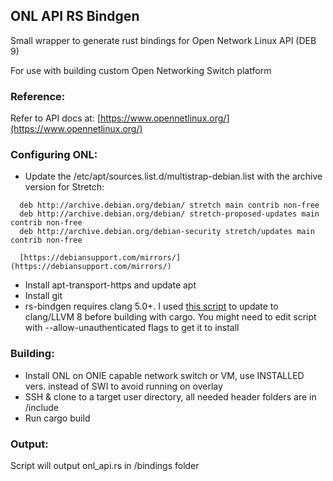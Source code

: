 ## ONL API RS Bindgen
Small wrapper to generate rust bindings for Open Network Linux API (DEB 9)

For use with building custom Open Networking Switch platform

### Reference:
Refer to API docs at: [https://www.opennetlinux.org/](https://www.opennetlinux.org/)
### Configuring ONL:
- Update the /etc/apt/sources.list.d/multistrap-debian.list with the archive version for Stretch:
```
  deb http://archive.debian.org/debian/ stretch main contrib non-free
  deb http://archive.debian.org/debian/ stretch-proposed-updates main contrib non-free
  deb http://archive.debian.org/debian-security stretch/updates main contrib non-free
  
  [https://debiansupport.com/mirrors/](https://debiansupport.com/mirrors/)
```
- Install apt-transport-https and update apt
- Install git
- rs-bindgen requires clang 5.0+. I used [this script](https://gist.github.com/parsa/0319c9198aca14e4bbea4e3b80cfd4f7) to update to clang/LLVM 8 before building with cargo. You might need to edit script with --allow-unauthenticated flags to get it to install
### Building:
- Install ONL on ONIE capable network switch or VM, use INSTALLED vers. instead of SWI to avoid running on overlay
- SSH & clone to a target user directory, all needed header folders are in /include 
- Run cargo build
### Output:
Script will output onl_api.rs in /bindings folder



